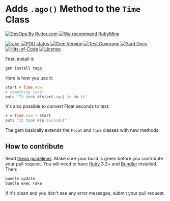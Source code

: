 # Adds `.ago()` Method to the `Time` Class

[![DevOps By Rultor.com](http://www.rultor.com/b/yegor256/tago)](http://www.rultor.com/p/yegor256/tago)
[![We recommend RubyMine](https://www.elegantobjects.org/rubymine.svg)](https://www.jetbrains.com/ruby/)

[![rake](https://github.com/yegor256/tago/actions/workflows/rake.yml/badge.svg)](https://github.com/yegor256/tago/actions/workflows/rake.yml)
[![PDD status](http://www.0pdd.com/svg?name=yegor256/tago)](http://www.0pdd.com/p?name=yegor256/tago)
[![Gem Version](https://badge.fury.io/rb/tago.svg)](http://badge.fury.io/rb/tago)
[![Test Coverage](https://img.shields.io/codecov/c/github/yegor256/tago.svg)](https://codecov.io/github/yegor256/tago?branch=master)
[![Yard Docs](http://img.shields.io/badge/yard-docs-blue.svg)](http://rubydoc.info/github/yegor256/tago/master/frames)
[![Hits-of-Code](https://hitsofcode.com/github/yegor256/tago)](https://hitsofcode.com/view/github/yegor256/tago)
[![License](https://img.shields.io/badge/license-MIT-green.svg)](https://github.com/yegor256/tago/blob/master/LICENSE.txt)

First, install it:

```bash
gem install tago
```

Here is how you use it:

```ruby
start = Time.now
# something long
puts "It took #{start.ago} to do it"
```

It's also possible to convert Float seconds to text:

```ruby
s = Time.now - start
puts "It took #{s.seconds}"
```

The gem basically extends the `Float` and `Time` classes with new methods.

## How to contribute

Read
[these guidelines](https://www.yegor256.com/2014/04/15/github-guidelines.html).
Make sure your build is green before you contribute
your pull request. You will need to have
[Ruby](https://www.ruby-lang.org/en/) 3.2+ and
[Bundler](https://bundler.io/) installed. Then:

```bash
bundle update
bundle exec rake
```

If it's clean and you don't see any error messages, submit your pull request.
